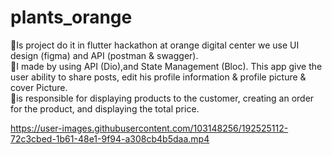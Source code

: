 # plants_orange
🔹Is project do it in flutter hackathon at orange digital center we use UI design (figma) and API (postman & swagger).<br>
🔹I made by using API (Dio),and State Management (Bloc). This app give the user ability to share posts, edit his profile
information & profile picture & cover Picture.<br>
🔹is responsible for displaying products to the customer, creating an order for the product, and displaying the total price.<br>

https://user-images.githubusercontent.com/103148256/192525112-72c3cbed-1b61-48e1-9f94-a308cb4b5daa.mp4

